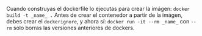 Cuando construyas el dockerfile lo ejecutas para crear la imágen:
`docker build -t _name_ .`
Antes de crear el contenedor a partir de la imágen, debes crear el `dockerignore`, y ahora sí:
`docker run -it --rm _name_`
con `--rm` solo borras las versiones anteriores de dockers.